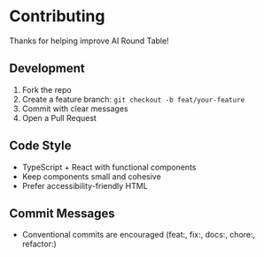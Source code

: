 # Contributing

Thanks for helping improve AI Round Table!

## Development
1. Fork the repo
2. Create a feature branch: `git checkout -b feat/your-feature`
3. Commit with clear messages
4. Open a Pull Request

## Code Style
- TypeScript + React with functional components
- Keep components small and cohesive
- Prefer accessibility-friendly HTML

## Commit Messages
- Conventional commits are encouraged (feat:, fix:, docs:, chore:, refactor:)
